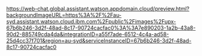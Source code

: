 https://web-chat.global.assistant.watson.appdomain.cloud/preview.html?backgroundImageURL=https%3A%2F%2Fau-syd.assistant.watson.cloud.ibm.com%2Fpublic%2Fimages%2Fupx-67b6b246-3d2f-48ad-8c17-90724cacfac0%3A%3A7e890203-1a2b-43a8-90d2-885749cda4da&integrationID=a55f7ade-6512-4c4a-ad58-25d4cc37f701&region=au-syd&serviceInstanceID=67b6b246-3d2f-48ad-8c17-90724cacfac0
